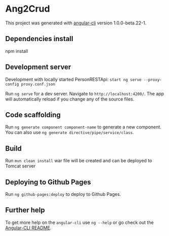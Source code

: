 # Ang2Crud
This project was generated with [angular-cli](https://github.com/angular/angular-cli) version 1.0.0-beta.22-1.

## Dependencies install
npm install

## Development server
Development with locally started PersonRESTApi:
`start ng serve --proxy-config proxy.conf.json`


Run `ng serve` for a dev server. 
Navigate to `http://localhost:4200/`. The app will automatically reload if you change any of the source files.

## Code scaffolding

Run `ng generate component component-name` to generate a new component. You can also use `ng generate directive/pipe/service/class`.

## Build
Run `mvn clean install` war file will be created and can be deployed to Tomcat server 

## Deploying to Github Pages
Run `ng github-pages:deploy` to deploy to Github Pages.

## Further help
To get more help on the `angular-cli` use `ng --help` or go check out the [Angular-CLI README](https://github.com/angular/angular-cli/blob/master/README.md).
